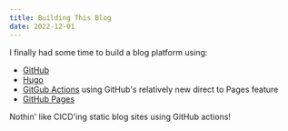 ```yaml
---
title: Building This Blog
date: 2022-12-01
---
```


I finally had some time to build a blog platform using:

- [GitHub](https://github.com)
- [Hugo](https://gohugo.io)
- [GitGub Actions](https://docs.github.com/en/actions) using GitHub's relatively new direct to Pages feature
- [GitHub Pages](https://pages.github.com)

Nothin' like CICD'ing static blog sites using GitHub actions!
